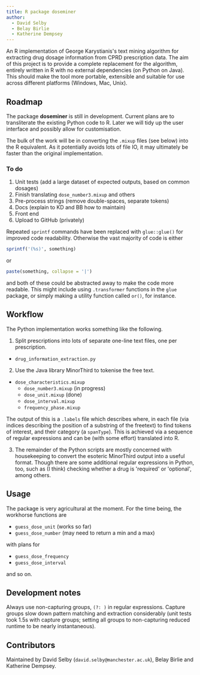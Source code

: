 ```yaml
---
title: R package doseminer
author:
  - David Selby
  - Belay Birlie
  - Katherine Dempsey
---
```


<!-- badges: start -->
<!-- badges: end -->

An R implementation of George Karystianis's text mining algorithm for extracting
drug dosage information from CPRD prescription data.
The aim of this project is to provide a complete replacement for the algorithm,
entirely written in R with no external dependencies (on Python on Java).
This should make the tool more portable, extensible and suitable for use across
different platforms (Windows, Mac, Unix).

## Roadmap

The package **doseminer** is still in development.
Current plans are to transliterate the existing Python code to R.
Later we will tidy up the user interface and possibly allow for customisation.

The bulk of the work will be in converting the `.mixup` files (see below) into the R equivalent. As it potentially avoids lots of file IO, it may ultimately be faster than the original implementation.

### To do

1. Unit tests (add a large dataset of expected outputs, based on common dosages)
2. Finish translating `dose_number3.mixup` and others
3. Pre-process strings (remove double-spaces, separate tokens)
3. Docs (explain to KD and BB how to maintain)
4. Front end
5. Upload to GitHub (privately)

Repeated `sprintf` commands have been replaced with `glue::glue()` for
improved code readability. Otherwise the vast majority of code is either
```r
sprintf('(%s)', something)
```
or
```r
paste(something, collapse = '|')
```
and both of these could be abstracted away to make the code more readable.
This might include using `.transformer` functions in the `glue` package, or
simply making a utility function called `or()`, for instance.

## Workflow

The Python implementation works something like the following.

1. Split prescriptions into lots of separate one-line text files, one per prescription.
  - `drug_information_extraction.py`

2. Use the Java library MinorThird to tokenise the free text.
  - `dose_characteristics.mixup`
    + `dose_number3.mixup` (in progress)
    + `dose_unit.mixup`    (done)
    + `dose_interval.mixup`
    + `frequency_phase.mixup`
  
The output of this is a `.labels` file which describes where, in each file
(via indices describing the position of a substring of the freetext) to find
tokens of interest, and their category (a `spanType`). This is achieved via a
sequence of regular expressions and can be (with some effort) translated into R.

3. The remainder of the Python scripts are mostly concerned with housekeeping to
convert the esoteric MinorThird output into a useful format. Though there are
some additional regular expressions in Python, too, such as (I think) checking
whether a drug is 'required' or 'optional', among others.

## Usage

The package is very agricultural at the moment.
For the time being, the workhorse functions are

- `guess_dose_unit` (works so far)
- `guess_dose_number` (may need to return a min and a max)

with plans for

- `guess_dose_frequency`
- `guess_dose_interval`

and so on.

## Development notes

Always use non-capturing groups, `(?: )` in regular expressions. Capture groups
slow down pattern matching and extraction considerably (unit tests took 1.5s
with capture groups; setting all groups to non-capturing reduced runtime to
be nearly instantaneous).

## Contributors

Maintained by David Selby (`david.selby@manchester.ac.uk`), Belay Birlie and
Katherine Dempsey.
